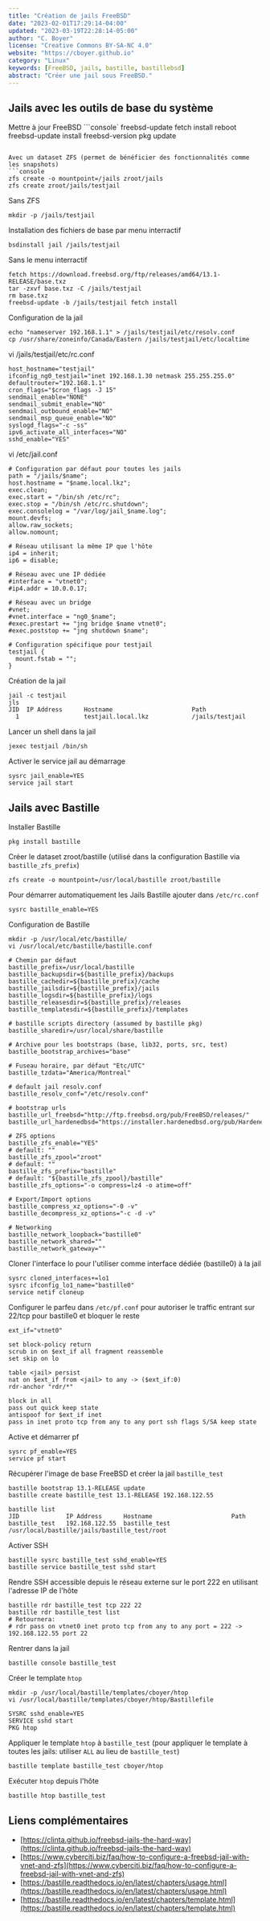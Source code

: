 ```yaml
---
title: "Création de jails FreeBSD"
date: "2023-02-01T17:29:14-04:00"
updated: "2023-03-19T22:28:14-05:00"
author: "C. Boyer"
license: "Creative Commons BY-SA-NC 4.0"
website: "https://cboyer.github.io"
category: "Linux"
keywords: [FreeBSD, jails, bastille, bastillebsd]
abstract: "Créer une jail sous FreeBSD."
---
```



## Jails avec les outils de base du système
Mettre à jour FreeBSD
```console`
freebsd-update fetch install
reboot
freebsd-update install
freebsd-version
pkg update
```

Avec un dataset ZFS (permet de bénéficier des fonctionnalités comme les snapshots)
```console
zfs create -o mountpoint=/jails zroot/jails
zfs create zroot/jails/testjail
```

Sans ZFS
```console
mkdir -p /jails/testjail
```

Installation des fichiers de base par menu interractif
```console
bsdinstall jail /jails/testjail
```

Sans le menu interractif
```console
fetch https://download.freebsd.org/ftp/releases/amd64/13.1-RELEASE/base.txz
tar -zxvf base.txz -C /jails/testjail
rm base.txz
freebsd-update -b /jails/testjail fetch install
```

Configuration de la jail
```console
echo "nameserver 192.168.1.1" > /jails/testjail/etc/resolv.conf
cp /usr/share/zoneinfo/Canada/Eastern /jails/testjail/etc/localtime
```

vi /jails/testjail/etc/rc.conf
```
host_hostname="testjail"
ifconfig_ng0_testjail="inet 192.168.1.30 netmask 255.255.255.0"
defaultrouter="192.168.1.1"
cron_flags="$cron_flags -J 15"
sendmail_enable="NONE"
sendmail_submit_enable="NO"
sendmail_outbound_enable="NO"
sendmail_msp_queue_enable="NO"
syslogd_flags="-c -ss"
ipv6_activate_all_interfaces="NO"
sshd_enable="YES"
```

vi /etc/jail.conf
```
# Configuration par défaut pour toutes les jails
path = "/jails/$name";
host.hostname = "$name.local.lkz";
exec.clean;
exec.start = "/bin/sh /etc/rc";
exec.stop = "/bin/sh /etc/rc.shutdown";
exec.consolelog = "/var/log/jail_$name.log";
mount.devfs;
allow.raw_sockets;
allow.nomount;

# Réseau utilisant la même IP que l'hôte
ip4 = inherit;
ip6 = disable;

# Réseau avec une IP dédiée
#interface = "vtnet0";
#ip4.addr = 10.0.0.17;

# Réseau avec un bridge
#vnet; 
#vnet.interface = "ng0_$name";
#exec.prestart += "jng bridge $name vtnet0";
#exec.poststop += "jng shutdown $name";

# Configuration spécifique pour testjail
testjail {
  mount.fstab = "";
}
```

Création de la jail
```console
jail -c testjail
jls
JID  IP Address      Hostname                      Path
  1                  testjail.local.lkz            /jails/testjail
```

Lancer un shell dans la jail
```console
jexec testjail /bin/sh
```

Activer le service jail au démarrage
```console
sysrc jail_enable=YES
service jail start
```


## Jails avec Bastille

Installer Bastille
```console
pkg install bastille
```

Créer le dataset zroot/bastille (utilisé dans la configuration Bastille via `bastille_zfs_prefix`)
```
zfs create -o mountpoint=/usr/local/bastille zroot/bastille
```

Pour démarrer automatiquement les Jails Bastille ajouter dans `/etc/rc.conf`
```console
sysrc bastille_enable=YES
```

Configuration de Bastille
```console
mkdir -p /usr/local/etc/bastille/
vi /usr/local/etc/bastille/bastille.conf
```

```text
# Chemin par défaut
bastille_prefix=/usr/local/bastille
bastille_backupsdir=${bastille_prefix}/backups
bastille_cachedir=${bastille_prefix}/cache
bastille_jailsdir=${bastille_prefix}/jails
bastille_logsdir=${bastille_prefix}/logs
bastille_releasesdir=${bastille_prefix}/releases
bastille_templatesdir=${bastille_prefix}/templates

# bastille scripts directory (assumed by bastille pkg)
bastille_sharedir=/usr/local/share/bastille

# Archive pour les bootstraps (base, lib32, ports, src, test)
bastille_bootstrap_archives="base"

# Fuseau horaire, par défaut "Etc/UTC"
bastille_tzdata="America/Montreal"

# default jail resolv.conf
bastille_resolv_conf="/etc/resolv.conf"

# bootstrap urls
bastille_url_freebsd="http://ftp.freebsd.org/pub/FreeBSD/releases/"
bastille_url_hardenedbsd="https://installer.hardenedbsd.org/pub/HardenedBSD/releases/"

# ZFS options
bastille_zfs_enable="YES"                                             # default: ""
bastille_zfs_zpool="zroot"                                            # default: ""
bastille_zfs_prefix="bastille"                                        # default: "${bastille_zfs_zpool}/bastille"
bastille_zfs_options="-o compress=lz4 -o atime=off"

# Export/Import options
bastille_compress_xz_options="-0 -v"
bastille_decompress_xz_options="-c -d -v"

# Networking
bastille_network_loopback="bastille0"
bastille_network_shared=""
bastille_network_gateway=""
```

Cloner l'interface lo pour l'utiliser comme interface dédiée (bastille0) à la jail 
```console
sysrc cloned_interfaces+=lo1
sysrc ifconfig_lo1_name="bastille0"
service netif cloneup
```

Configurer le parfeu dans `/etc/pf.conf` pour autoriser le traffic entrant sur 22/tcp pour bastille0 et bloquer le reste
```console
ext_if="vtnet0"

set block-policy return
scrub in on $ext_if all fragment reassemble
set skip on lo

table <jail> persist
nat on $ext_if from <jail> to any -> ($ext_if:0)
rdr-anchor "rdr/*"

block in all
pass out quick keep state
antispoof for $ext_if inet
pass in inet proto tcp from any to any port ssh flags S/SA keep state
```

Active et démarrer pf
```console
sysrc pf_enable=YES
service pf start
```

Récupérer l'image de base FreeBSD et créer la jail `bastille_test`
```console
bastille bootstrap 13.1-RELEASE update
bastille create bastille_test 13.1-RELEASE 192.168.122.55

bastille list
JID             IP Address      Hostname                      Path
bastille_test   192.168.122.55  bastille_test                 /usr/local/bastille/jails/bastille_test/root
```

Activer SSH
```console
bastille sysrc bastille_test sshd_enable=YES
bastille service bastille_test sshd start
```

Rendre SSH accessible depuis le réseau externe sur le port 222 en utilisant l'adresse IP de l'hôte
```console
bastille rdr bastille_test tcp 222 22
bastille rdr bastille_test list
# Retournera: 
# rdr pass on vtnet0 inet proto tcp from any to any port = 222 -> 192.168.122.55 port 22
```

Rentrer dans la jail
```console
bastille console bastille_test
```

Créer le template `htop`
```console
mkdir -p /usr/local/bastille/templates/cboyer/htop
vi /usr/local/bastille/templates/cboyer/htop/Bastillefile
```

```text
SYSRC sshd_enable=YES
SERVICE sshd start
PKG htop
```

Appliquer le template `htop` à `bastille_test` (pour appliquer le template à toutes les jails: utiliser `ALL` au lieu de `bastille_test`)
```console
bastille template bastille_test cboyer/htop
```

Exécuter `htop` depuis l'hôte
```console
bastille htop bastille_test
```


## Liens complémentaires

 - [https://clinta.github.io/freebsd-jails-the-hard-way](https://clinta.github.io/freebsd-jails-the-hard-way)
 - [https://www.cyberciti.biz/faq/how-to-configure-a-freebsd-jail-with-vnet-and-zfs](https://www.cyberciti.biz/faq/how-to-configure-a-freebsd-jail-with-vnet-and-zfs)
 - [https://bastille.readthedocs.io/en/latest/chapters/usage.html](https://bastille.readthedocs.io/en/latest/chapters/usage.html)
 - [https://bastille.readthedocs.io/en/latest/chapters/template.html](https://bastille.readthedocs.io/en/latest/chapters/template.html)
